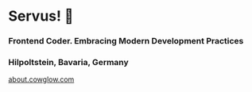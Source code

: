 # Servus! 👋
### Frontend Coder. Embracing Modern Development Practices
### Hilpoltstein, Bavaria, Germany

[about.cowglow.com](https://about.cowglow.com)
